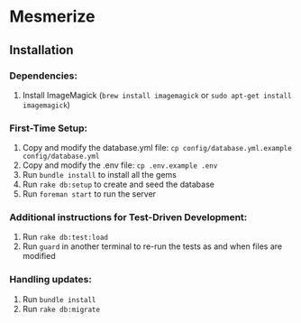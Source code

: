 # Mesmerize

## Installation

### Dependencies:

1. Install ImageMagick (`brew install imagemagick` or `sudo apt-get install imagemagick`)

### First-Time Setup:

1. Copy and modify the database.yml file: `cp config/database.yml.example config/database.yml`
2. Copy and modify the .env file: `cp .env.example .env`
3. Run `bundle install` to install all the gems
4. Run `rake db:setup` to create and seed the database
5. Run `foreman start` to run the server

### Additional instructions for Test-Driven Development:

1. Run `rake db:test:load`
2. Run `guard` in another terminal to re-run the tests as and when files are modified

### Handling updates:

1. Run `bundle install`
2. Run `rake db:migrate`
